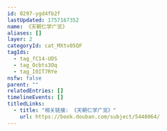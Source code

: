 ```yaml
---
id: 0297-ygd4fb2f
lastUpdated: 1757167352
name: 《天朝仁学广览》
aliases: []
layer: 2
categoryId: cat_MXtv05QF
tagIds:
  - tag_fC14-UDS
  - tag_Ocbts3Oq
  - tag_I0IT7RYe
nsfw: false
parent: ""
relatedEntries: []
timelineEvents: []
titledLinks:
  - title: "相关链接: 《天朝仁学广览》"
    url: https://book.douban.com/subject/5448064/
---
```


